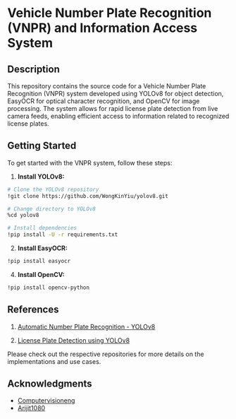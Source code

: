 # Vehicle Number Plate Recognition (VNPR) and Information Access System
## Description
This repository contains the source code for a Vehicle Number Plate Recognition (VNPR) system developed using YOLOv8 for object detection, EasyOCR for optical character recognition, and OpenCV for image processing. The system allows for rapid license plate detection from live camera feeds, enabling efficient access to information related to recognized license plates.

## Getting Started

To get started with the VNPR system, follow these steps:

 1. **Install YOLOv8:**
   ```bash
# Clone the YOLOv8 repository
!git clone https://github.com/WongKinYiu/yolov8.git

# Change directory to YOLOv8
%cd yolov8

# Install dependencies
!pip install -U -r requirements.txt
 ```
2. **Install EasyOCR:**
 ```bash
 !pip install easyocr
 ```
4. **Install OpenCV:**
 ```bash
 !pip install opencv-python
 ```
 
## References

1. [Automatic Number Plate Recognition - YOLOv8](https://github.com/computervisioneng/automatic-number-plate-recognition-python-yolov8)
   
2. [License Plate Detection using YOLOv8](https://github.com/Arijit1080/Licence-Plate-Detection-using-YOLO-V8)

Please check out the respective repositories for more details on the implementations and use cases.

## Acknowledgments

- [Computervisioneng](https://github.com/computervisioneng)
- [Arijit1080](https://github.com/Arijit1080)

  


    
 


